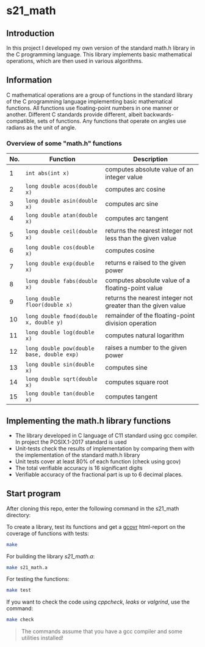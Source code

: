 # s21_math
## Introduction

In this project I developed my own version of the standard math.h library in the C programming language. This library implements basic mathematical operations, which are then used in various algorithms.

## Information

C mathematical operations are a group of functions in the standard library of the C programming language implementing basic mathematical functions. All functions use floating-point numbers in one manner or another. Different C standards provide different, albeit backwards-compatible, sets of functions. Any functions that operate on angles use radians as the unit of angle.

### Overview of some "math.h" functions

| No. | Function | Description |
| --- | -------- | ----------- |
| 1 | `int abs(int x)` | computes absolute value of an integer value |
| 2 | `long double acos(double x)` | computes arc cosine |
| 3 | `long double asin(double x)` | computes arc sine |
| 4 | `long double atan(double x)` | computes arc tangent |
| 5 | `long double ceil(double x)` | returns the nearest integer not less than the given value |
| 6 | `long double cos(double x)` | computes cosine |
| 7 | `long double exp(double x)` | returns e raised to the given power |
| 8 | `long double fabs(double x)` | computes absolute value of a floating-point value |
| 9 | `long double floor(double x)` | returns the nearest integer not greater than the given value |
| 10 | `long double fmod(double x, double y)` | remainder of the floating-point division operation |
| 11 | `long double log(double x)` | computes natural logarithm |
| 12 | `long double pow(double base, double exp)` | raises a number to the given power |
| 13 | `long double sin(double x)` | computes sine |
| 14 | `long double sqrt(double x)` | computes square root |
| 15 | `long double tan(double x)` | computes tangent |  

## Implementing the math.h library functions

- The library developed in C language of C11 standard using gcc compiler. In project the POSIX.1-2017 standard is used
- Unit-tests check the results of implementation by comparing them with the implementation of the standard math.h library
- Unit tests cover at least 80% of each function (check using gcov)
- The total verifiable accuracy is 16 significant digits
- Verifiable accuracy of the fractional part is up to 6 decimal places.

## Start program

After cloning this repo, enter the following command in the s21_math directory:

To create a library, test its functions and get a [gcovr](https://gcovr.com/en/stable/) html-report on the coverage of functions with tests:
```sh
make
```

For building the library *s21_math.a*:
```sh
make s21_math.a
```

For testing the functions:
```sh
make test
```

If you want to check the code using *cppcheck*, *leaks* or *valgrind*, use the command:
```sh
make check
```

>The commands assume that you have a gcc compiler and some utilities installed!
